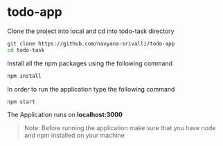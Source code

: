 # todo-app

Clone the project into local and cd into todo-task directory

```bash
git clone https://github.com/navyana-srivalli/todo-app
cd todo-task
```

Install all the npm packages using the following command

```bash
npm install
```

In order to run the application type the following command

```bash
npm start
```

The Application runs on **localhost:3000**

> Note: Before running the application make sure that you have node and npm installed on your machine
